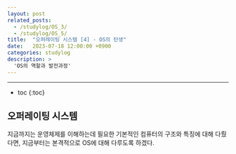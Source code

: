 ```yaml
---
layout: post
related_posts:
  - /studylog/OS_3/
  - /studylog/OS_5/
title:  "오퍼레이팅 시스템 [4] - OS의 탄생"
date:   2023-07-18 12:00:00 +0900
categories: studylog
description: >
  'OS의 역할과 발전과정'
---
```

* * *
* toc
{:toc}

## 오퍼레이팅 시스템

지금까지는 운영체제를 이해하는데 필요한 기본적인 컴퓨터의 구조와 특징에 대해 다뤘다면, 지금부터는 본격적으로 OS에 대해 다루도록 하겠다.